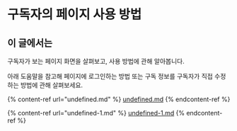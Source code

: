 # 구독자의 페이지 사용 방법

## 이 글에서는

구독자가 보는 페이지 화면을 살펴보고, 사용 방법에 관해 알아봅니다.

아래 도움말을 참고해 페이지에 로그인하는 방법 또는 구독 정보를 구독자가 직접 수정하는 방법에 관해 살펴보세요.

{% content-ref url="undefined.md" %}
[undefined.md](undefined.md)
{% endcontent-ref %}

{% content-ref url="undefined-1.md" %}
[undefined-1.md](undefined-1.md)
{% endcontent-ref %}
